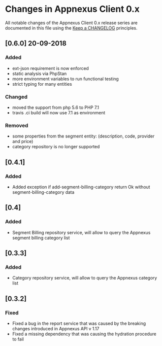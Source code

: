 # Changes in Appnexus Client 0.x

All notable changes of the Appnexus Client 0.x release series are documented in this file using the [Keep a CHANGELOG](http://keepachangelog.com/) principles.

## [0.6.0] 20-09-2018
### Added
 - ext-json requirement is now enforced
 - static analysis via PhpStan
 - more environment variables to run functional testing
 - strict typing for many entities

### Changed
 - moved the support from php 5.6 to PHP 7.1
 - travis .ci build will now use 7.1 as environment

### Removed
 - some properties from the segment entity: (description, code, provider and price)
 - category repository is no longer supported

## [0.4.1]
### Added
 - Added exception if add-segment-billing-category  return Ok without segment-billing-category data

## [0.4]
### Added
 - Segment Billing repository service, will allow to query the Appnexus segment billing category list

## [0.3.3]
### Added
 - Category repository service, will allow to query the Appnexus category list

## [0.3.2]
### Fixed
 - Fixed a bug in the report service that was caused by the breaking changes introduced in Appnexus API v 1.17
 - Fixed a missing dependency that was causing the hydration procedure to fail
